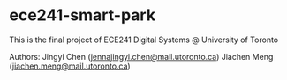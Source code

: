 # ece241-smart-park
This is the final project of ECE241 Digital Systems @ University of Toronto

Authors: Jingyi Chen (jennajingyi.chen@mail.utoronto.ca) 
Jiachen Meng (jiachen.meng@mail.utoronto.ca) 
